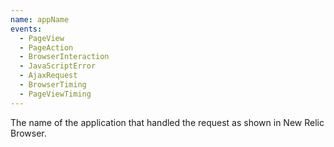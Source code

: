 ```yaml
---
name: appName
events:
  - PageView
  - PageAction
  - BrowserInteraction
  - JavaScriptError
  - AjaxRequest
  - BrowserTiming
  - PageViewTiming
---
```


The name of the application that handled the request as shown in New Relic Browser.